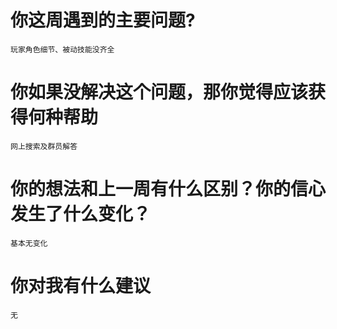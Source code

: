 # 你这周遇到的主要问题?
    玩家角色细节、被动技能没齐全
# 你如果没解决这个问题，那你觉得应该获得何种帮助
    网上搜索及群员解答
# 你的想法和上一周有什么区别？你的信心发生了什么变化？
    基本无变化
# 你对我有什么建议
    无